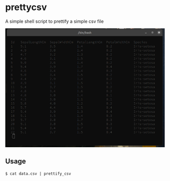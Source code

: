 # prettycsv
A simple shell script to prettify a simple csv file

![Screenshot](https://github.com/rodbalbino/prettycsv/raw/master/example.png)


Usage
--------

    $ cat data.csv | prettify_csv